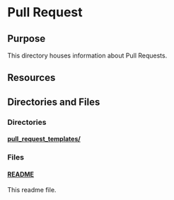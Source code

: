 # Pull Request

## Purpose

This directory houses information about Pull Requests.

## Resources

## Directories and Files

### Directories

#### [pull_request_templates/](./pull_request_templates/)

### Files

#### [README](./README.md)

This readme file.
